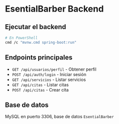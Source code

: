 # EsentialBarber Backend

## Ejecutar el backend

```bash
# En PowerShell
cmd /c "mvnw.cmd spring-boot:run"
```

## Endpoints principales

- `GET /api/usuarios/perfil` - Obtener perfil
- `POST /api/auth/login` - Iniciar sesión
- `GET /api/servicios` - Listar servicios
- `GET /api/citas` - Listar citas
- `POST /api/citas` - Crear cita

## Base de datos

MySQL en puerto 3306, base de datos `EsentialBarber` 
